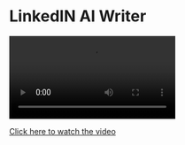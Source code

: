 # LinkedIN AI Writer


<video controls>
  <source src="20240229-2148-09.0737159.mp4" type="video/mp4">
  Your browser does not support the video tag.
</video>

[Click here to watch the video](20240229-2148-09.0737159.mp4)
